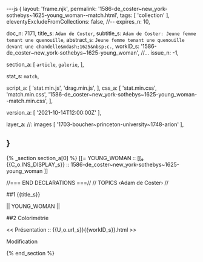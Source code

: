---js
{
  layout:    'frame.njk',
  permalink: '1586-de_coster~new_york-sothebys~1625-young_woman--match.html',
  tags:      [ 'collection' ],
  eleventyExcludeFromCollections: false,
  //-- expires_n: 10,

  doc_n:      7171,
  title_s:    `Adam de Coster`,
  subtitle_s: `Adam de Coster: Jeune femme tenant une quenouille`,
  abstract_s: `Jeune femme tenant une quenouille devant une chandelle&mdash;1625&nbsp;c.`,
  workID_s:   '1586-de_coster~new_york-sothebys~1625-young_woman',
  //... issue_n: -1,

  section_a:
  [
    `article`,
    `galerie`,
  ],

  stat_s: `match`,

  script_a:
  [
    'stat.min.js',
    'drag.min.js',
  ],
  css_a:
  [
    'stat.min.css',
    'match.min.css',
    '1586-de_coster~new_york-sothebys~1625-young_woman--match.min.css',
  ],

  version_a:
  [
    '2021-10-14T12:00:00Z'
  ],

  layer_a:      //: images
  [
    '1703-boucher~princeton-university~1748-arion'
  ],
  
}
---
{% _section section_a[0] %}
[[=  YOUNG_WOMAN  ::
     [[₉  {{C_o.INS_DISPLAY_s}}  :: 1586-de_coster~new_york-sothebys~1625-young_woman ]]

//=== END DECLARATIONS ===//
//  TOPICS
‹Adam de Coster›
//



##1  {{title_s}}

||  YOUNG_WOMAN  ||




##2  Colorimétrie

<<  Présentation  ::  {{U_o.url_s}}{{workID_s}}.html  >>


Modification

{% end_section %}
